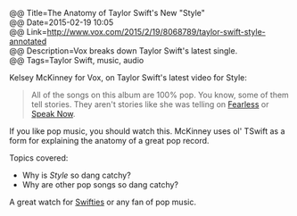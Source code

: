 @@ Title=The Anatomy of Taylor Swift's New "Style"  
@@ Date=2015-02-19 10:05  
@@ Link=http://www.vox.com/2015/2/19/8068789/taylor-swift-style-annotated  
@@ Description=Vox breaks down Taylor Swift's latest single.  
@@ Tags=Taylor Swift, music, audio  

Kelsey McKinney for Vox, on Taylor Swift's latest video for Style:
>All of the songs on this album are 100% pop. You know, some of them tell stories. They aren't stories like she was telling on [Fearless][wikipedia] or [Speak Now][wikipedia 2]. 

If you like pop music, you should watch this. McKinney uses ol' TSwift as a form for explaining the anatomy of a great pop record. 

Topics covered:

* Why is *Style* so dang catchy?
* Why are other pop songs so dang catchy?

A great watch for [Swifties][urbandictionary] or any fan of pop music.

[urbandictionary]: http://www.urbandictionary.com/define.php?term=swiftie
[wikipedia]: https://en.wikipedia.org/wiki/Fearless_(Taylor_Swift_album)
[wikipedia 2]: https://en.wikipedia.org/wiki/Speak_Now